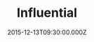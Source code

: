 ---
title: "Influential"
image: "https://i.imgur.com/MuLYIpM.jpg"
date: "2015-12-13T09:30:00.000Z"
video:
  type: "vimeo"
  id: 148803357
speaker:
  name: "Rob Yanike"
  permalink: "rob-yanike"
series: "behind-the-christmas-card"
---
